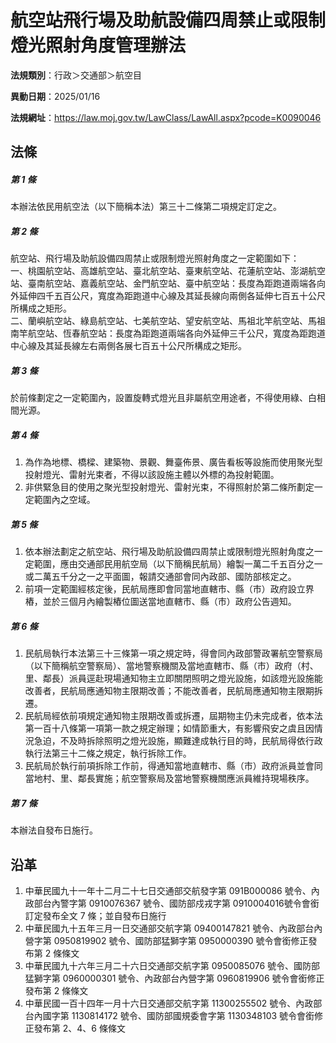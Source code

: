 # 航空站飛行場及助航設備四周禁止或限制燈光照射角度管理辦法




**法規類別**：行政＞交通部＞航空目

**異動日期**：2025/01/16  

**法規網址**：https://law.moj.gov.tw/LawClass/LawAll.aspx?pcode=K0090046



## 法條
##### 第 1 條
本辦法依民用航空法（以下簡稱本法）第三十二條第二項規定訂定之。

##### 第 2 條
航空站、飛行場及助航設備四周禁止或限制燈光照射角度之一定範圍如下：  
一、桃園航空站、高雄航空站、臺北航空站、臺東航空站、花蓮航空站、澎湖航空站、臺南航空站、嘉義航空站、金門航空站、臺中航空站：長度為距跑道兩端各向外延伸四千五百公尺，寬度為距跑道中心線及其延長線向兩側各延伸七百五十公尺所構成之矩形。  
二、蘭嶼航空站、綠島航空站、七美航空站、望安航空站、馬祖北竿航空站、馬祖南竿航空站、恆春航空站：長度為距跑道兩端各向外延伸三千公尺，寬度為距跑道中心線及其延長線左右兩側各展七百五十公尺所構成之矩形。

##### 第 3 條
於前條劃定之一定範圍內，設置旋轉式燈光且非屬航空用途者，不得使用綠、白相間光源。

##### 第 4 條
1. 為作為地標、橋樑、建築物、景觀、舞臺佈景、廣告看板等設施而使用聚光型投射燈光、雷射光束者，不得以該設施主體以外標的為投射範圍。
1. 非供緊急目的使用之聚光型投射燈光、雷射光束，不得照射於第二條所劃定一定範圍內之空域。

##### 第 5 條
1. 依本辦法劃定之航空站、飛行場及助航設備四周禁止或限制燈光照射角度之一定範圍，應由交通部民用航空局（以下簡稱民航局）繪製一萬二千五百分之一或二萬五千分之一之平面圖，報請交通部會同內政部、國防部核定之。
1. 前項一定範圍經核定後，民航局應即會同當地直轄市、縣（市）政府設立界樁，並於三個月內繪製樁位圖送當地直轄市、縣（市）政府公告週知。

##### 第 6 條
1. 民航局執行本法第三十三條第一項之規定時，得會同內政部警政署航空警察局（以下簡稱航空警察局）、當地警察機關及當地直轄市、縣（市）政府（村、里、鄰長）派員逕赴現場通知物主立即關閉照明之燈光設施，如該燈光設施能改善者，民航局應通知物主限期改善；不能改善者，民航局應通知物主限期拆遷。
1. 民航局經依前項規定通知物主限期改善或拆遷，屆期物主仍未完成者，依本法第一百十八條第一項第一款之規定辦理；如情節重大，有影響飛安之虞且因情況急迫，不及時拆除照明之燈光設施，顯難達成執行目的時，民航局得依行政執行法第三十二條之規定，執行拆除工作。
1. 民航局於執行前項拆除工作前，得通知當地直轄市、縣（市）政府派員並會同當地村、里、鄰長實施；航空警察局及當地警察機關應派員維持現場秩序。

##### 第 7 條
本辦法自發布日施行。

## 沿革
1. 中華民國九十一年十二月二十七日交通部交航發字第 091B000086 號令、內政部台內警字第 0910076367 號令、國防部戍戎字第 0910004016號令會銜訂定發布全文 7  條；並自發布日施行
1. 中華民國九十五年三月一日交通部交航字第 09400147821  號令、內政部台內營字第 0950819902 號令、國防部猛獅字第 0950000390 號令會銜修正發布第 2  條條文
1. 中華民國九十六年三月二十六日交通部交航字第 0950085076 號令、國防部猛獅字第 0960000301 號令、內政部台內營字第 0960819906 號令會銜修正發布第 2  條條文
1. 中華民國一百十四年一月十六日交通部交航字第 11300255502  號令、內政部台內國字第 1130814172 號令、國防部國規委會字第 1130348103 號令會銜修正發布第 2、4、6  條條文
